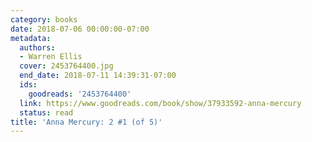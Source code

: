 ```yaml
---
category: books
date: 2018-07-06 00:00:00-07:00
metadata:
  authors:
  - Warren Ellis
  cover: 2453764400.jpg
  end_date: 2018-07-11 14:39:31-07:00
  ids:
    goodreads: '2453764400'
  link: https://www.goodreads.com/book/show/37933592-anna-mercury
  status: read
title: 'Anna Mercury: 2 #1 (of 5)'
---
```

